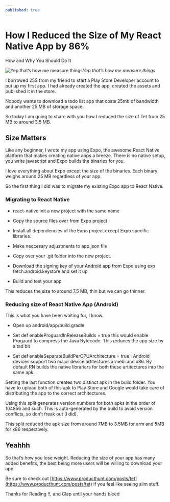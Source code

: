 ```yaml
---
published: true
---
```


# How I Reduced the Size of My React Native App by 86%

How and Why You Should Do It

![Yep that’s how me measure things](https://cdn-images-1.medium.com/max/2560/1*sJ3uCuFusdRP2CqDhaxM4w.jpeg)*Yep that’s how me measure things*

I borrowed 25$ from my friend to start a Play Store Developer account to put up my first app. I had already created the app, created the assets and published it in the store.

Nobody wants to download a todo list app that costs 25mb of bandwidth and another 25 MB of storage space.

So today I am going to share with you how I reduced the size of Tet from 25 MB to around 3.5 MB.

## Size Matters

Like any beginner, I wrote my app using Expo, the awesome React Native platform that makes creating native apps a breeze. There is no native setup, you write javascript and Expo builds the binaries for you.

I love everything about Expo except the size of the binaries. Each binary weighs around 25 MB regardless of your app.

So the first thing I did was to migrate my existing Expo app to React Native.

### Migrating to React Native

* react-native init a new project with the same name

* Copy the source files over from Expo project

* Install all dependencies of the Expo project except Expo specific libraries.

* Make neccesary adjustments to app.json file

* Copy over your .git folder into the new project.

* Download the signing key of your Android app from Expo using exp fetch:android:keystore and set it up

* Build and test your app

This reduces the size to around 7.5 MB, thin but we can go thinner.

### Reducing size of React Native App (Android)

This is what you have been waiting for, I know.

* Open up android/app/build.gradle

* Set def enableProguardInReleaseBuilds = true this would enable Progaurd to compress the Java Bytecode. This reduces the app size by a tad bit

* Set def enableSeparateBuildPerCPUArchitecture = true . Android devices support two major device artitectures armebi and x86. By default RN builds the native librariers for both these artitectures into the same apk.

Setting the last function creates two distinct apk in the build folder. You have to upload both of this apk to Play Store and Google would take care of distributing the app to the correct architectures.

Using this split generates version numbers for both apks in the order of 104856 and such. This is auto-generated by the build to avoid version conflicts, so don’t freak out (I did).

This split reduced the apk size from around 7MB to 3.5MB for arm and 5MB for x86 respectively.

## Yeahhh

So that’s how you lose weight. Reducing the size of your app has many added benefits, the best being more users will be willing to download your app.

Be sure to check out [https://www.producthunt.com/posts/tet](https://www.producthunt.com/posts/tet) if you feel like seeing slim stuff.

Thanks for Reading !!, and Clap until your hands bleed

